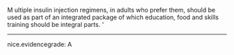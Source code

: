 M ultiple insulin injection regimens, in adults who prefer them, should be used as part of an integrated package of which education, food and skills training should be integral parts.
'

---
 nice.evidencegrade: A
